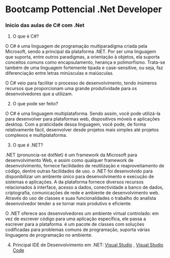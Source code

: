 # Bootcamp Pottencial .Net Developer

### Inicio das aulas de C# com .Net

1. O que é C#?

O C# é uma linguagem de programação multiparadigma criada pela Microsoft, sendo a principal da plataforma .NET. Por ser uma linguagem que suporta, entre outros paradigmas, a orientação à objetos, ela suporta conceitos comuns como encapsulamento, herança e polimorfismo. Trata-se também de uma linguagem fortemente tipada e case-sensitive, ou seja, faz diferenciação entre letras minúsculas e maiúsculas.

O C# veio para facilitar o processo de desenvolvimento, tendo inúmeros recursos que proporcionam uma grande produtividade para os desenvolvedores que a utilizam.

2. O que pode ser feito?

O C# é uma linguagem multiplataforma. Sendo assim, você pode utilizá-la para desenvolver para plataformas web, dispositivos móveis e aplicações desktop. Com a praticidade dessa linguagem, você pode, de forma relativamente fácil, desenvolver desde projetos mais simples até projetos complexos e multiplataforma.

3. O que é .NET?

.NET (pronuncia-se dotNet) é um framework da Microsoft para desenvolvimento Web, e assim como qualquer framework de desenvolvimento, fornece facilidades de reutilização e reaproveitamento de código, dentre outras facilidades de uso. o .NET foi desenvolvido para disponibilizar um ambiente único para desenvolvimento e execução de sistemas e aplicações. A da plataforma fornece diversos recursos relacionados à interface, acesso a dados, conectividade a banco de dados, criptografia, comunicações de rede e ambiente de desenvolvimento web. Através do uso de classes e suas funcionalidades o trabalho do analista desenvolvedor tender a se tornar mais produtivo e eficiente.

O .NET oferece aos desenvolvedores um ambiente virtual controlado: em vez de escrever código para uma aplicação específica, ele passa a escrever para a plataforma. é um pacote de classes com soluções codificadas para problemas comuns de programação, suporta várias linguagens de programação no ambiente.

4. Principal IDE de Desenvolvimento em .NET: [Visual Studio](https://visualstudio.microsoft.com/pt-br/downloads/) , [Visual Studio Code](https://code.visualstudio.com/download)

